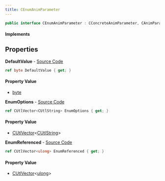 ```yaml
---
title: CEnumAnimParameter
---
```


```csharp
public interface CEnumAnimParameter : CConcreteAnimParameter, CAnimParameterBase, ISchemaClass<CAnimParameterBase>, ISchemaClass<CConcreteAnimParameter>, ISchemaClass<CEnumAnimParameter>, ISchemaField, ISchemaClass, INativeHandle
```

#### Implements

## Properties

**DefaultValue** - [Source Code](https://github.com/swiftly-solution/swiftlys2/blob/master/managed/src/SwiftlyS2.Generated/Schemas/Interfaces/CEnumAnimParameter.cs#L16)

```csharp
ref byte DefaultValue { get; }
```

#### Property Value

- [byte](https://learn.microsoft.com/dotnet/api/system.byte)

**EnumOptions** - [Source Code](https://github.com/swiftly-solution/swiftlys2/blob/master/managed/src/SwiftlyS2.Generated/Schemas/Interfaces/CEnumAnimParameter.cs#L18)

```csharp
ref CUtlVector<CUtlString> EnumOptions { get; }
```

#### Property Value

- [CUtlVector](/docs/api/shared/natives/cutlvector-1)<[CUtlString](/docs/api/shared/natives/cutlstring)>

**EnumReferenced** - [Source Code](https://github.com/swiftly-solution/swiftlys2/blob/master/managed/src/SwiftlyS2.Generated/Schemas/Interfaces/CEnumAnimParameter.cs#L20)

```csharp
ref CUtlVector<ulong> EnumReferenced { get; }
```

#### Property Value

- [CUtlVector](/docs/api/shared/natives/cutlvector-1)<[ulong](https://learn.microsoft.com/dotnet/api/system.uint64)>

